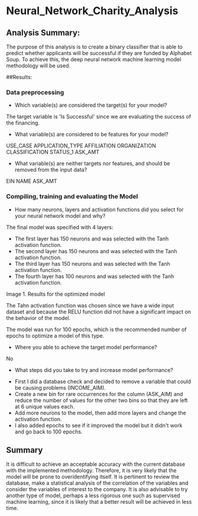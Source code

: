 # Neural_Network_Charity_Analysis

## Analysis Summary:

The purpose of this analysis is to create a binary classifier that is able to predict whether applicants will be successful if they are funded by Alphabet Soup.
To achieve this, the deep neural network machine learning model methodology will be used.

##Results:

### Data preprocessing

- Which variable(s) are considered the target(s) for your model?

The target variable is 'Is Successful' since we are evaluating the success of the financing.

- What variable(s) are considered to be features for your model?

USE_CASE
APPLICATION_TYPE
AFFILIATION
ORGANIZATION
CLASSIFICATION
STATUS_1
ASK_AMT

- What variable(s) are neither targets nor features, and should be removed from the input data?

EIN
NAME
ASK_AMT

### Compiling, training and evaluating the Model

- How many neurons, layers and activation functions did you select for your neural network model and why?

The final model was specified with 4 layers:

* The first layer has 150 neurons and was selected with the Tanh activation function.
* The second layer has 150 neurons and was selected with the Tanh activation function.
* The third layer has 150 neurons and was selected with the Tanh activation function.
* The fourth layer has 100 neurons and was selected with the Tanh activation function.


Image 1. Results for the optimized model
![]()

The Tahn activation function was chosen since we have a wide input dataset and because the RELU function did not have a significant impact on the behavior of the model.

The model was run for 100 epochs, which is the recommended number of epochs to optimize a model of this type.

- Where you able to achieve the target model performance?

No
 
- What steps did you take to try and increase model performance?

* First I did a database check and decided to remove a variable that could be causing problems (INCOME_AIM).
* Create a new bin for rare occurrences for the column (ASK_AIM) and reduce the number of values for the other two bins so that they are left at 6 unique values each.
* Add more neurons to the model, then add more layers and change the activation function.
* I also added epochs to see if it improved the model but it didn't work and go back to 100 epochs.

## Summary 

It is difficult to achieve an acceptable accuracy with the current database with the implemented methodology.
Therefore, it is very likely that the model will be prone to overidentifying itself. It is pertinent to review the database, make a statistical analysis of the correlation of the variables and consider the variables of interest to the company.
It is also advisable to try another type of model, perhaps a less rigorous one such as supervised machine learning, since it is likely that a better result will be achieved in less time.
